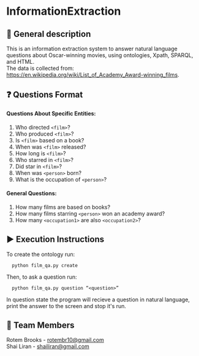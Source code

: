 # InformationExtraction

## :page_with_curl: General description
This is an information extraction system to answer natural language questions about Oscar-winning movies, using ontologies, Xpath, SPARQL, and HTML. <br/>
The data is collected from: https://en.wikipedia.org/wiki/List_of_Academy_Award-winning_films.  <br/>

## :question: Questions Format
#### Questions About Specific Entities:
1. Who directed `<film>`?
2. Who produced `<film>`?
3. Is `<film>` based on a book?
4. When was `<film>` released?
5. How long is `<film>`?
6. Who starred in `<film>`?
7. Did <person> star in `<film>`?
8. When was `<person>` born?
9. What is the occupation of `<person>`?

#### General Questions:
1. How many films are based on books?
2. How many films starring `<person>` won an academy award?
3. How many `<occupation1>` are also `<occupation2>`?
  
## :arrow_forward: Execution Instructions
To create the ontology run:<br />
```
  python film_qa.py create
```
Then, to ask a question run:<br />
```
  python film_qa.py question “<question>”
```
In question state the program will recieve a question in natural language, print the answer to the screen and stop it's run.

## :woman: Team Members
Rotem Brooks - rotembr10@gmail.com <br/>
Shai Liran - shailiran@gmail.com

